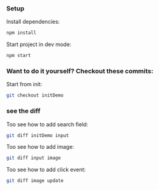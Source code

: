 ### Setup

Install dependencies:

```bash
npm install
```

Start project in dev mode:

```bash
npm start
```

### Want to do it yourself? Checkout these commits:
Start from init:
```bash
git checkout initDemo
```

### see the diff
Too see how to add search field:

```bash
git diff initDemo input
```

Too see how to add image:

```bash
git diff input image
```

Too see how to add click event:

```bash
git diff image update
```
